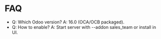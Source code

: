 # FAQ

- Q: Which Odoo version? A: 16.0 (OCA/OCB packaged).
- Q: How to enable? A: Start server with --addon sales_team or install in UI.
